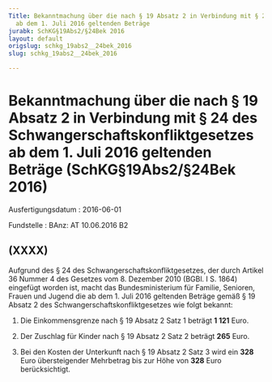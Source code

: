 ```yaml
---
Title: Bekanntmachung über die nach § 19 Absatz 2 in Verbindung mit § 24 des Schwangerschaftskonfliktgesetzes
  ab dem 1. Juli 2016 geltenden Beträge
jurabk: SchKG§19Abs2/§24Bek 2016
layout: default
origslug: schkg_19abs2__24bek_2016
slug: schkg_19abs2__24bek_2016

---
```


# Bekanntmachung über die nach § 19 Absatz 2 in Verbindung mit § 24 des Schwangerschaftskonfliktgesetzes ab dem 1. Juli 2016 geltenden Beträge (SchKG§19Abs2/§24Bek 2016)

Ausfertigungsdatum
:   2016-06-01

Fundstelle
:   BAnz: AT 10.06.2016 B2


## (XXXX)

Aufgrund des § 24 des Schwangerschaftskonfliktgesetzes, der durch
Artikel 36 Nummer 4 des Gesetzes vom 8. Dezember 2010 (BGBl. I S.
1864) eingefügt worden ist, macht das Bundesministerium für Familie,
Senioren, Frauen und Jugend die ab dem 1. Juli 2016 geltenden Beträge
gemäß § 19 Absatz 2 des Schwangerschaftskonfliktgesetzes wie folgt
bekannt:

1.  Die Einkommensgrenze nach § 19 Absatz 2 Satz 1 beträgt **1 121**
    Euro.


2.  Der Zuschlag für Kinder nach § 19 Absatz 2 Satz 2 beträgt **265**
    Euro.


3.  Bei den Kosten der Unterkunft nach § 19 Absatz 2 Satz 3 wird ein
    **328**                    Euro übersteigender Mehrbetrag bis zur Höhe
    von **328**                    Euro berücksichtigt.




